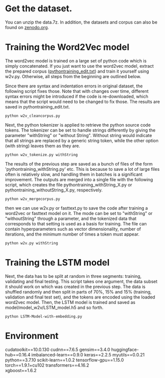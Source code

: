 # Get the dataset.
You can unzip the data.7z. In addition, the datasets and corpus can also be found on [zenodo.org](https://zenodo.org/record/3559480#.XeTMzdVG2Hs).
# Training the Word2Vec model
The word2vec model is trained on a large set of python code which is simply concatenated. If you just want to use the word2vec model, extract the prepared corpus ([pythontraining_edit.txt](https://zenodo.org/records/3559480#.XeTMzdVG2Hs)) and train it yourself using w2v.py. Otherwise, all steps from the beginning are outlined below.

Since there are syntax and indentation errors in original dataset, the following script fixes those. Note that with changes over time, different syntax errors might be introduced if the code is re-downloaded, which means that the script would need to be changed to fix those. The results are saved in pythontraining_edit.txt.
```
python w2v_cleancorpus.py
```
Next, the python tokenizer is applied to retrieve the python source code tokens. The tokenizer can be set to handle strings differently by giving the parameter "withString" or "without String". Without string would indicate that all strings are replaced by a generic string token, while the other option (with string) leaves them as they are.
```
python w2v_tokenize.py withString
```
The results of the previous step are saved as a bunch of files of the form 'pythontraining_withString.py' etc. This is because to save a lot of large files often is relatively slow, and handling them in batches is a significant improvement. The outputs are merged into a single file with the following script, which creates the file pythontraining_withString_X.py or pythontraining_withoutString_X.py, respectively.
```
python w2v_mergecorpus.py
```

then we can use w2v.py or fasttext.py to save the code after training a word2vec or fasttext model on it. 
The mode can be set to "withString" or "withoutString" through a parameter, and the tokenized data that corresponds to that setting is used as a basis for training. 
The file can contain hyperparameters such as vector dimensionality, number of iterations, and the minimum number of times a token must appear.
```
python w2v.py withString
```
# Training the LSTM model
Next, the data has to be split at random in three segments: training, validating and final testing. This script takes one argument, the data subset it should work on which was created in the previous step. 
The data is shuffled randomly and then split in parts of 70%, 15% and 15% (training, validation and final test set), and the tokens are encoded using the loaded word2vec model. 
Then, the LSTM model is trained and saved as model/model_w2v/LSTM_model.h5 and so forth.
```
python LSTM-Model-with-embedding.py
```
# Environment
cudatoolkit==10.0.130
cudnn==7.6.5
gensim==3.4.0
huggingface-hub==0.16.4
imbalanced-learn==0.9.0
keras==2.2.5
myutils==0.0.21
python==3.7.10
scikit-learn==1.0.2
tensorflow-gpu==1.15.0
torch==1.9.1+cu102
transformers==4.16.2       
xgboost==1.6.2
